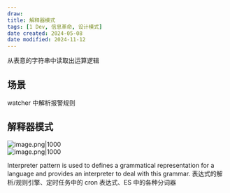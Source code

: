 ```yaml
---
draw:
title: 解释器模式
tags: [1 Dev, 信息革命, 设计模式]
date created: 2024-05-08
date modified: 2024-11-12
---
```


从表意的字符串中读取出运算逻辑

<!-- more -->

## 场景

watcher 中解析报警规则

## 解释器模式

![image.png|1000](https://imagehosting4picgo.oss-cn-beijing.aliyuncs.com/imagehosting/fix-dir%2Fpicgo%2Fpicgo-clipboard-images%2F2024%2F05%2F10%2F14-20-39-cec045e55094d9755275d1f28c3e06a4-20240510142038-c0b9b2.png)  
![image.png|1000](https://imagehosting4picgo.oss-cn-beijing.aliyuncs.com/imagehosting/fix-dir%2Fpicgo%2Fpicgo-clipboard-images%2F2024%2F05%2F10%2F14-19-17-7d636330a7b3022509cfe513270ebb55-20240510141915-db23f4.png)

Interpreter pattern is used to defines a grammatical representation for a language and provides an interpreter to deal with this grammar. 表达式的解析/规则引擎、定时任务中的 cron 表达式、ES 中的各种分词器
